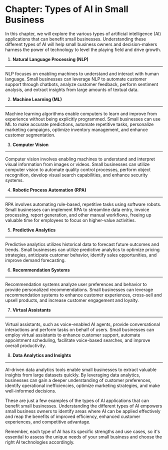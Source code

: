Chapter: Types of AI in Small Business
======================================

In this chapter, we will explore the various types of artificial intelligence (AI) applications that can benefit small businesses. Understanding these different types of AI will help small business owners and decision-makers harness the power of technology to level the playing field and drive growth.

1. **Natural Language Processing (NLP)**
----------------------------------------

NLP focuses on enabling machines to understand and interact with human language. Small businesses can leverage NLP to automate customer support through chatbots, analyze customer feedback, perform sentiment analysis, and extract insights from large amounts of textual data.

2. **Machine Learning (ML)**
----------------------------

Machine learning algorithms enable computers to learn and improve from experience without being explicitly programmed. Small businesses can use ML to make accurate predictions, automate repetitive tasks, personalize marketing campaigns, optimize inventory management, and enhance customer segmentation.

3. **Computer Vision**
----------------------

Computer vision involves enabling machines to understand and interpret visual information from images or videos. Small businesses can utilize computer vision to automate quality control processes, perform object recognition, develop visual search capabilities, and enhance security systems.

4. **Robotic Process Automation (RPA)**
---------------------------------------

RPA involves automating rule-based, repetitive tasks using software robots. Small businesses can implement RPA to streamline data entry, invoice processing, report generation, and other manual workflows, freeing up valuable time for employees to focus on higher-value activities.

5. **Predictive Analytics**
---------------------------

Predictive analytics utilizes historical data to forecast future outcomes and trends. Small businesses can utilize predictive analytics to optimize pricing strategies, anticipate customer behavior, identify sales opportunities, and improve demand forecasting.

6. **Recommendation Systems**
-----------------------------

Recommendation systems analyze user preferences and behavior to provide personalized recommendations. Small businesses can leverage recommendation systems to enhance customer experiences, cross-sell and upsell products, and increase customer engagement and loyalty.

7. **Virtual Assistants**
-------------------------

Virtual assistants, such as voice-enabled AI agents, provide conversational interactions and perform tasks on behalf of users. Small businesses can employ virtual assistants to enhance customer support, automate appointment scheduling, facilitate voice-based searches, and improve overall productivity.

8. **Data Analytics and Insights**
----------------------------------

AI-driven data analytics tools enable small businesses to extract valuable insights from large datasets quickly. By leveraging data analytics, businesses can gain a deeper understanding of customer preferences, identify operational inefficiencies, optimize marketing strategies, and make well-informed decisions.

These are just a few examples of the types of AI applications that can benefit small businesses. Understanding the different types of AI empowers small business owners to identify areas where AI can be applied effectively and reap the benefits of improved efficiency, enhanced customer experiences, and competitive advantage.

Remember, each type of AI has its specific strengths and use cases, so it's essential to assess the unique needs of your small business and choose the right AI technologies accordingly.
